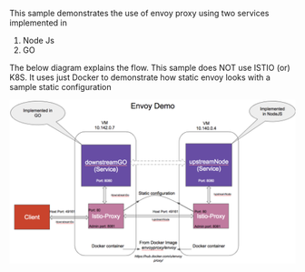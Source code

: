 This sample demonstrates the use of envoy proxy using two services implemented in
   1. Node Js
   2. GO

The below diagram explains the flow. This sample does NOT use ISTIO (or) K8S. It uses just Docker to demonstrate how static envoy looks with a sample static configuration

![Service Interaction](https://github.com/phanibalaji/AnchorSamples/blob/master/StandaloneSimpleEnvoy/Diagram.png)


